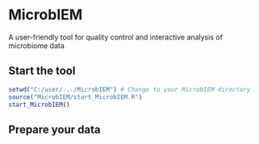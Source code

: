 # MicrobIEM
A user-friendly tool for quality control and interactive analysis of microbiome data

## Start the tool 
``` r
setwd("C:/user/.../MicrobIEM") # Change to your MicrobIEM directory
source("MicrobIEM/start_MicrobIEM.R")
start_MicrobIEM()
```

## Prepare your data

